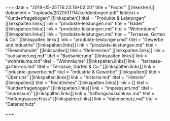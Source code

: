 +++
date = "2018-05-25T16:23:18+02:00"
title = "Footer"
[[linkextern]]
dokument = "/uploads/2020/07/14/kundenbogen.pdf"
linktext = "Kundenfragebogen"
[[linkspalten]]
titel = "Produkte & Leistungen"
[[linkspalten.links]]
link = "produkte-leistungen.md"
titel = "Bäder"
[[linkspalten.links]]
link = "produkte-leistungen.md"
titel = "Wohnräume"
[[linkspalten.links]]
link = "produkte-leistungen.md"
titel = "Terrasse, Garten & Co."
[[linkspalten.links]]
link = "produkte-leistungen.md"
titel = "Gewerbe und Industrie"
[[linkspalten.links]]
link = "produkte-leistungen.md"
titel = "Fliesenhandel"
[[linkspalten]]
titel = "Referenzen"
[[linkspalten.links]]
link = "badsanierung.md"
titel = "Badsanierung"
[[linkspalten.links]]
link = "wohnräume.md"
titel = "Wohnräume"
[[linkspalten.links]]
link = "terrasse-garten-co.md"
titel = "Terrasse, Garten & Co."
[[linkspalten.links]]
link = "industrie-gewerbe.md"
titel = "Industrie & Gewerbe"
[[linkspalten]]
titel = "Über uns"
[[linkspalten.links]]
link = "historie.md"
titel = "Historie"
[[linkspalten]]
titel = "Rechtliches"
[[linkspalten.links]]
link = []
titel = "Kundenfragebogen"
[[linkspalten.links]]
link = "impressum.md"
titel = "Impressum"
[[linkspalten.links]]
link = "haftungsausschluss.md"
titel = "Haftungsausschluss"
[[linkspalten.links]]
link = "datenschutz.md"
titel = "Datenschutz"

+++
